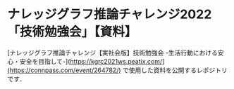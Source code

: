 # ナレッジグラフ推論チャレンジ2022「技術勉強会」【資料】
[ナレッジグラフ推論チャレンジ【実社会版】技術勉強会 -生活行動における安心・安全を目指して-](https://kgrc2021ws.peatix.com/](https://connpass.com/event/264782/)
で使用した資料を公開するレポジトリです．  
